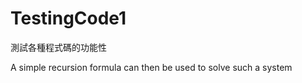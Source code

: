 TestingCode1
============

測試各種程式碼的功能性

A simple recursion formula can then be used to solve such a system
